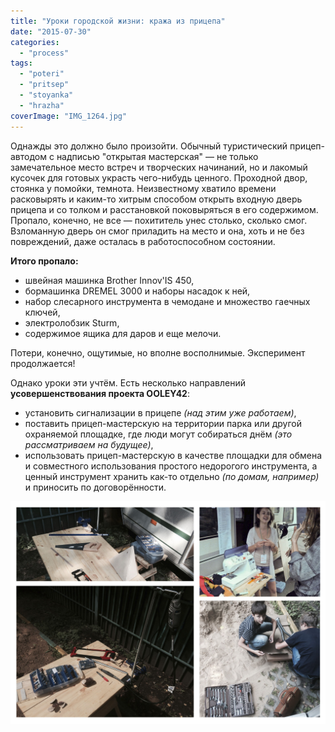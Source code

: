 ```yaml
---
title: "Уроки городской жизни: кража из прицепа"
date: "2015-07-30"
categories:
  - "process"
tags:
  - "poteri"
  - "pritsep"
  - "stoyanka"
  - "hrazha"
coverImage: "IMG_1264.jpg"
---
```


Однажды это должно было произойти. Обычный туристический прицеп-автодом с надписью "открытая мастерская" — не только замечательное место встреч и творческих начинаний, но и лакомый кусочек для готовых украсть чего-нибудь ценного. Проходной двор, стоянка у помойки, темнота. Неизвестному хватило времени расковырять и каким-то хитрым способом открыть входную дверь прицепа и со толком и расстановкой поковыряться в его содержимом. Пропало, конечно, не все — похититель унес столько, сколько смог. Взломанную дверь он смог приладить на место и она, хоть и не без повреждений, даже осталась в работоспособном состоянии.

**Итого пропало:**

- швейная машинка Brother Innov'IS 450,
- бормашинка DREMEL 3000 и наборы насадок к ней,
- набор слесарного инструмента в чемодане и множество гаечных ключей,
- электролобзик Sturm,
- содержимое ящика для даров и еще мелочи.

Потери, конечно, ощутимые, но вполне восполнимые. Эксперимент продолжается!

Однако уроки эти учтём. Есть несколько направлений **усовершенствования проекта OOLEY42**:

- установить сигнализации в прицепе _(над этим уже работаем)_,
- поставить прицеп-мастерскую на территории парка или другой охраняемой площадке, где люди могут собираться днём _(это рассматриваем на будущее)_,
- использовать прицеп-мастерскую в качестве площадки для обмена и совместного использования простого недорогого инструмента, а ценный инструмент хранить как-то отдельно _(по домам, например)_ и приносить по договорённости.

[![пропавшее](./images/propavshee.jpg)](http://ooley.ru/wp-content/uploads/2015/07/propavshee.jpg)
